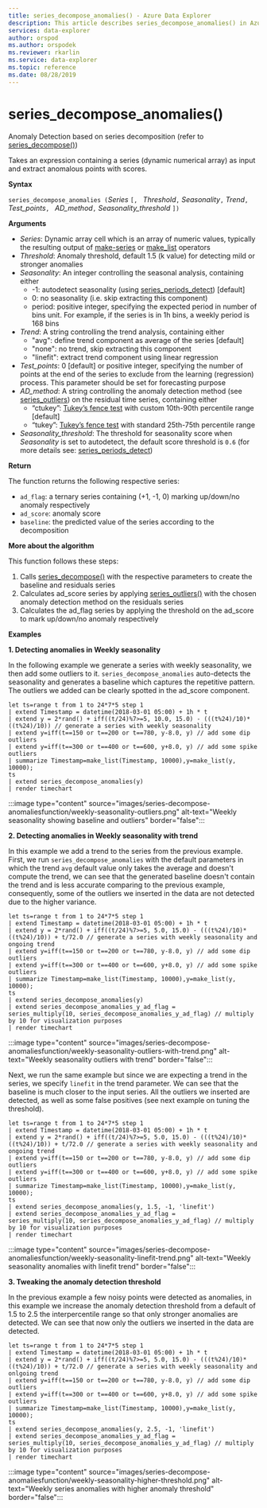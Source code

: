 ```yaml
---
title: series_decompose_anomalies() - Azure Data Explorer
description: This article describes series_decompose_anomalies() in Azure Data Explorer.
services: data-explorer
author: orspod
ms.author: orspodek
ms.reviewer: rkarlin
ms.service: data-explorer
ms.topic: reference
ms.date: 08/28/2019
---
```

# series_decompose_anomalies()

Anomaly Detection based on series decomposition (refer to [series_decompose()](series-decomposefunction.md)) 

Takes an expression containing a series (dynamic numerical array) as input and extract anomalous points with scores.

**Syntax**

`series_decompose_anomalies (`*Series* `[, ` *Threshold*`,` *Seasonality*`,` *Trend*`, ` *Test_points*`, ` *AD_method*`,` *Seasonality_threshold* `])`

**Arguments**

* *Series*: Dynamic array cell which is an array of numeric values, typically the resulting output of [make-series](make-seriesoperator.md) or [make_list](makelist-aggfunction.md) operators
* *Threshold*: Anomaly threshold, default 1.5 (k value) for detecting mild or stronger anomalies
* *Seasonality*: An integer controlling the seasonal analysis, containing either
    * -1: autodetect seasonality (using [series_periods_detect](series-periods-detectfunction.md)) [default] 
    * 0: no seasonality (i.e. skip extracting this component)
    * period: positive integer, specifying the expected period in number of bins unit. For example, if the series is in 1h bins, a weekly period is 168 bins
* *Trend*: A string controlling the trend analysis, containing either    
    * "avg": define trend component as average of the series [default]
    * "none": no trend, skip extracting this component 
    * "linefit": extract trend component using linear regression
* *Test_points*: 0 [default] or positive integer, specifying the number of points at the end of the series to exclude from the learning (regression) process. This parameter should be set for forecasting purpose
* *AD_method*: A string controlling the anomaly detection method (see [series_outliers](series-outliersfunction.md)) on the residual time series, containing either    
    * “ctukey”: [Tukey’s fence test](https://en.wikipedia.org/wiki/Outlier#Tukey's_fences) with custom 10th-90th percentile range [default]
    * “tukey”: [Tukey’s fence test](https://en.wikipedia.org/wiki/Outlier#Tukey's_fences) with standard 25th-75th percentile range
* *Seasonality_threshold*: The threshold for seasonality score when *Seasonality* is set to autodetect, the default score threshold is `0.6`  (for more details see: [series_periods_detect](series-periods-detectfunction.md))


**Return**

 The function returns the following respective series:

* `ad_flag`: a ternary series containing (+1, -1, 0) marking up/down/no anomaly respectively
* `ad_score`: anomaly score
* `baseline`: the predicted value of the series according to the decomposition

**More about the algorithm**

This function follows these steps:
1. Calls [series_decompose()](series-decomposefunction.md) with the respective parameters to create the baseline and residuals series
2. Calculates ad_score series by applying [series_outliers()](series-outliersfunction.md) with the chosen anomaly detection method on the residuals series
3. Calculates the ad_flag series by applying the threshold on the ad_score to mark up/down/no anomaly respectively
 
**Examples**

**1. Detecting anomalies in Weekly seasonality**

In the following example we generate a series with weekly seasonality, we then add some outliers to it. `series_decompose_anomalies` auto-detects the seasonality and generates a baseline which captures the repetitive pattern. The outliers we added can be clearly spotted in the ad_score component.

<!-- csl: https://help.kusto.windows.net:443/Samples -->
```kusto
let ts=range t from 1 to 24*7*5 step 1 
| extend Timestamp = datetime(2018-03-01 05:00) + 1h * t 
| extend y = 2*rand() + iff((t/24)%7>=5, 10.0, 15.0) - (((t%24)/10)*((t%24)/10)) // generate a series with weekly seasonality
| extend y=iff(t==150 or t==200 or t==780, y-8.0, y) // add some dip outliers
| extend y=iff(t==300 or t==400 or t==600, y+8.0, y) // add some spike outliers
| summarize Timestamp=make_list(Timestamp, 10000),y=make_list(y, 10000);
ts 
| extend series_decompose_anomalies(y)
| render timechart  
```

:::image type="content" source="images/series-decompose-anomaliesfunction/weekly-seasonality-outliers.png" alt-text="Weekly seasonality showing baseline and outliers" border="false":::

**2. Detecting anomalies in Weekly seasonality with trend**

In this example we add a trend to the series from the previous example. First, we run `series_decompose_anomalies` with the default parameters in which the trend `avg` default value only takes the average and doesn't compute the trend, we can see that the generated baseline doesn't contain the trend and is less accurate comparing to the previous example, consequently, some of the outliers we inserted in the data are not detected due to the higher variance.

<!-- csl: https://help.kusto.windows.net:443/Samples -->
```kusto
let ts=range t from 1 to 24*7*5 step 1 
| extend Timestamp = datetime(2018-03-01 05:00) + 1h * t 
| extend y = 2*rand() + iff((t/24)%7>=5, 5.0, 15.0) - (((t%24)/10)*((t%24)/10)) + t/72.0 // generate a series with weekly seasonality and ongoing trend
| extend y=iff(t==150 or t==200 or t==780, y-8.0, y) // add some dip outliers
| extend y=iff(t==300 or t==400 or t==600, y+8.0, y) // add some spike outliers
| summarize Timestamp=make_list(Timestamp, 10000),y=make_list(y, 10000);
ts 
| extend series_decompose_anomalies(y)
| extend series_decompose_anomalies_y_ad_flag = 
series_multiply(10, series_decompose_anomalies_y_ad_flag) // multiply by 10 for visualization purposes
| render timechart   
```

:::image type="content" source="images/series-decompose-anomaliesfunction/weekly-seasonality-outliers-with-trend.png" alt-text="Weekly seasonality outliers with trend" border="false":::

Next, we run the same example but since we are expecting a trend in the series, we specify `linefit` in the trend parameter. We can see that the baseline is much closer to the input series. All the outliers we inserted are detected, as well as some false positives (see next example on tuning the threshold).

<!-- csl: https://help.kusto.windows.net:443/Samples -->
```kusto
let ts=range t from 1 to 24*7*5 step 1 
| extend Timestamp = datetime(2018-03-01 05:00) + 1h * t 
| extend y = 2*rand() + iff((t/24)%7>=5, 5.0, 15.0) - (((t%24)/10)*((t%24)/10)) + t/72.0 // generate a series with weekly seasonality and ongoing trend
| extend y=iff(t==150 or t==200 or t==780, y-8.0, y) // add some dip outliers
| extend y=iff(t==300 or t==400 or t==600, y+8.0, y) // add some spike outliers
| summarize Timestamp=make_list(Timestamp, 10000),y=make_list(y, 10000);
ts 
| extend series_decompose_anomalies(y, 1.5, -1, 'linefit')
| extend series_decompose_anomalies_y_ad_flag = 
series_multiply(10, series_decompose_anomalies_y_ad_flag) // multiply by 10 for visualization purposes
| render timechart  
```

:::image type="content" source="images/series-decompose-anomaliesfunction/weekly-seasonality-linefit-trend.png" alt-text="Weekly seasonality anomalies with linefit trend" border="false":::

**3. Tweaking the anomaly detection threshold**

In the previous example a few noisy points were detected as anomalies, in this example we increase the anomaly detection threshold from a default of 1.5 to 2.5 the interpercentile range so that only stronger anomalies are detected. We can see that now only the outliers we inserted in the data are detected.

<!-- csl: https://help.kusto.windows.net:443/Samples -->
```kusto
let ts=range t from 1 to 24*7*5 step 1 
| extend Timestamp = datetime(2018-03-01 05:00) + 1h * t 
| extend y = 2*rand() + iff((t/24)%7>=5, 5.0, 15.0) - (((t%24)/10)*((t%24)/10)) + t/72.0 // generate a series with weekly seasonality and onlgoing trend
| extend y=iff(t==150 or t==200 or t==780, y-8.0, y) // add some dip outliers
| extend y=iff(t==300 or t==400 or t==600, y+8.0, y) // add some spike outliers
| summarize Timestamp=make_list(Timestamp, 10000),y=make_list(y, 10000);
ts 
| extend series_decompose_anomalies(y, 2.5, -1, 'linefit')
| extend series_decompose_anomalies_y_ad_flag = 
series_multiply(10, series_decompose_anomalies_y_ad_flag) // multiply by 10 for visualization purposes
| render timechart  
```

:::image type="content" source="images/series-decompose-anomaliesfunction/weekly-seasonality-higher-threshold.png" alt-text="Weekly series anomalies with higher anomaly threshold" border="false":::


